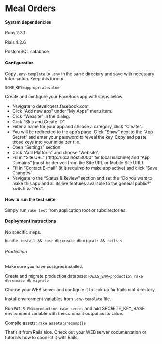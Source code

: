 # Meal Orders


#### System dependencies
Ruby 2.3.1

Rials 4.2.6

PostgreSQL database


#### Configuration
Copy `.env-template` to `.env` in the same directory and save with necessary information. Keep this format:

`SOME_KEY=appropriatevalue `

Create and configure your FaceBook app with steps below.
* Navigate to developers.facebook.com.
* Click “Add new app” under “My Apps” menu item.
* Click “Website” in the dialog.
* Click “Skip and Create ID”.
* Enter a name for your app and choose a category, click “Create”.
* You will be redirected to the app’s page. Click “Show” next to the “App Secret” and enter your password to reveal the key. Copy and paste those keys into your initializer file.
* Open “Settings” section.
* Click “Add Platform” and choose “Website”.
* Fill in “Site URL” (“http://localhost:3000” for local machine) and “App Domains” (must be derived from the Site URL or Mobile Site URL).
* Fill in “Contact E-mail” (it is required to make app active) and click “Save Changes”
* Navigate to the “Status & Review” section and set the “Do you want to make this app and all its live features available to the general public?” switch to “Yes”.

#### How to run the test suite
Simply run `rake test` from application root or subdirectories.


#### Deployment instructions
No specific steps.

`bundle install && rake db:create db:migrate && rails s`

###### Production
Make sure you have postgres installed.

Create and migrate production database: `RAILS_ENV=production rake db:create db:migrate`

Choose your WEB server and configure it to look up for Rails root directory.

Install environment variables from `.env-template` file.

Run `RAILS_ENV=production rake secret` and add SECRETE_KEY_BASE environment variable with the commant output as its value.

Compile assets: `rake assets:precompile`

That's it from Rails side. Check out your WEB server documentation or tutorials how to coonect it with Rails.

